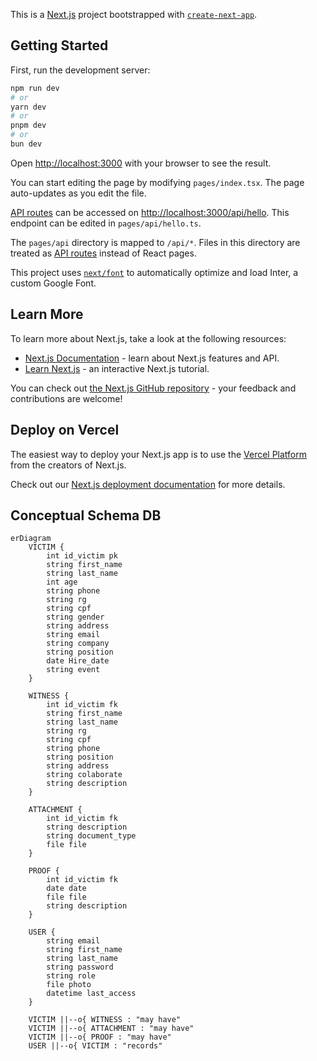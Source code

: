 This is a [Next.js](https://nextjs.org/) project bootstrapped with [`create-next-app`](https://github.com/vercel/next.js/tree/canary/packages/create-next-app).

## Getting Started

First, run the development server:

```bash
npm run dev
# or
yarn dev
# or
pnpm dev
# or
bun dev
```

Open [http://localhost:3000](http://localhost:3000) with your browser to see the result.

You can start editing the page by modifying `pages/index.tsx`. The page auto-updates as you edit the file.

[API routes](https://nextjs.org/docs/api-routes/introduction) can be accessed on [http://localhost:3000/api/hello](http://localhost:3000/api/hello). This endpoint can be edited in `pages/api/hello.ts`.

The `pages/api` directory is mapped to `/api/*`. Files in this directory are treated as [API routes](https://nextjs.org/docs/api-routes/introduction) instead of React pages.

This project uses [`next/font`](https://nextjs.org/docs/basic-features/font-optimization) to automatically optimize and load Inter, a custom Google Font.

## Learn More

To learn more about Next.js, take a look at the following resources:

- [Next.js Documentation](https://nextjs.org/docs) - learn about Next.js features and API.
- [Learn Next.js](https://nextjs.org/learn) - an interactive Next.js tutorial.

You can check out [the Next.js GitHub repository](https://github.com/vercel/next.js/) - your feedback and contributions are welcome!

## Deploy on Vercel

The easiest way to deploy your Next.js app is to use the [Vercel Platform](https://vercel.com/new?utm_medium=default-template&filter=next.js&utm_source=create-next-app&utm_campaign=create-next-app-readme) from the creators of Next.js.

Check out our [Next.js deployment documentation](https://nextjs.org/docs/deployment) for more details.

## Conceptual Schema DB

```mermaid
erDiagram
    VICTIM {
        int id_victim pk
        string first_name
        string last_name
        int age
        string phone
        string rg
        string cpf
        string gender
        string address
        string email
        string company
        string position
        date Hire_date
        string event
    }

    WITNESS {
        int id_victim fk
        string first_name
        string last_name
        string rg
        string cpf
        string phone
        string position
        string address
        string colaborate
        string description
    }

    ATTACHMENT {
        int id_victim fk
        string description
        string document_type
        file file
    }

    PROOF {
        int id_victim fk
        date date
        file file
        string description
    }

    USER {
        string email
        string first_name
        string last_name
        string password
        string role
        file photo
        datetime last_access
    }

    VICTIM ||--o{ WITNESS : "may have"
    VICTIM ||--o{ ATTACHMENT : "may have"
    VICTIM ||--o{ PROOF : "may have"
    USER ||--o{ VICTIM : "records"
